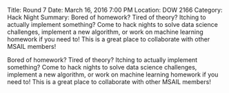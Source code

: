 Title: Round 7
Date: March 16, 2016 7:00 PM
Location: DOW 2166
Category: Hack Night
Summary:  Bored of homework? Tired of theory? Itching to actually implement something? Come to hack nights to solve data science challenges, implement a new algorithm, or work on machine learning homework if you need to! This is a great place to collaborate with other MSAIL members!  

Bored of homework? Tired of theory? Itching to actually implement something? Come to hack nights to solve data science challenges, implement a new algorithm, or work on machine learning homework if you need to! This is a great place to collaborate with other MSAIL members!
